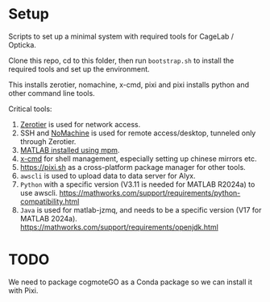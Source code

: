 # Setup

Scripts to set up a minimal system with required tools for CageLab / Opticka.

Clone this repo, cd to this folder, then run `bootstrap.sh` to install the required tools and set up the environment.

This installs zerotier, nomachine, x-cmd, pixi and pixi installs python and other command line tools.

Critical tools:

1. [Zerotier](https://zerotier.com) is used for network access.
2. SSH and [NoMachine](https://www.nomachine.com) is used for remote access/desktop, tunneled only through Zerotier.
3. [MATLAB installed using mpm](https://www.mathworks.com/products/mpm.html).
4. [x-cmd](https://www.x-cmd.com) for shell management, especially setting up chinese mirrors etc.
5. <https://pixi.sh> as a cross-platform package manager for other tools.
1. `awscli` is used to upload data to data server for Alyx.
1. `Python` with a specific version (V3.11 is needed for MATLAB R2024a) to use awscli. <https://mathworks.com/support/requirements/python-compatibility.html>
1. `Java` is used for matlab-jzmq, and needs to be a specific version (V17 for MATLAB 2024a). <https://mathworks.com/support/requirements/openjdk.html>

# TODO

We need to package cogmoteGO as a Conda package so we can install it with Pixi.

